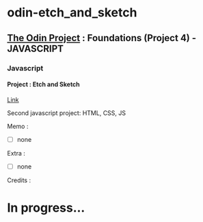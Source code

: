 # odin-etch_and_sketch

## <a href="https://www.theodinproject.com/">The Odin Project</a> : Foundations (Project 4) - JAVASCRIPT

### Javascript

#### Project : Etch and Sketch

<a href="https://lolikana.github.io/odin-etch_and_sketch/#" target="_blank">Link</a>

Second javascript project: HTML, CSS, JS

Memo :
- [ ] none

Extra :
- [ ] none

Credits :



 # In progress...
